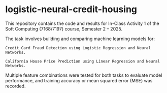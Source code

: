 # logistic-neural-credit-housing
This repository contains the code and results for In-Class Activity 1 of the Soft Computing (7168/7197) course, Semester 2 – 2025.

The task involves building and comparing machine learning models for:

    Credit Card Fraud Detection using Logistic Regression and Neural Networks.

    California House Price Prediction using Linear Regression and Neural Networks.

Multiple feature combinations were tested for both tasks to evaluate model performance, and training accuracy or mean squared error (MSE) was recorded.
